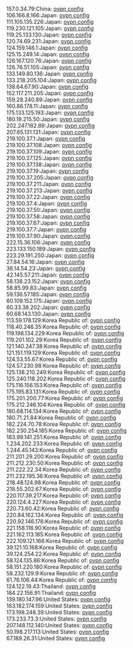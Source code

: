 157.0.34.79:China: [ovpn config](vpn/157_0_34_79.ovpn)  
106.166.8.166:Japan: [ovpn config](vpn/106_166_8_166.ovpn)  
111.105.135.226:Japan: [ovpn config](vpn/111_105_135_226.ovpn)  
119.230.121.105:Japan: [ovpn config](vpn/119_230_121_105.ovpn)  
119.25.133.130:Japan: [ovpn config](vpn/119_25_133_130.ovpn)  
120.74.69.231:Japan: [ovpn config](vpn/120_74_69_231.ovpn)  
124.159.146.1:Japan: [ovpn config](vpn/124_159_146_1.ovpn)  
125.15.249.14:Japan: [ovpn config](vpn/125_15_249_14.ovpn)  
126.167.120.76:Japan: [ovpn config](vpn/126_167_120_76.ovpn)  
126.76.51.105:Japan: [ovpn config](vpn/126_76_51_105.ovpn)  
133.149.80.136:Japan: [ovpn config](vpn/133_149_80_136.ovpn)  
133.218.205.104:Japan: [ovpn config](vpn/133_218_205_104.ovpn)  
138.64.67.90:Japan: [ovpn config](vpn/138_64_67_90.ovpn)  
152.117.211.205:Japan: [ovpn config](vpn/152_117_211_205.ovpn)  
159.28.240.89:Japan: [ovpn config](vpn/159_28_240_89.ovpn)  
160.86.178.11:Japan: [ovpn config](vpn/160_86_178_11.ovpn)  
175.133.125.193:Japan: [ovpn config](vpn/175_133_125_193.ovpn)  
180.19.215.50:Japan: [ovpn config](vpn/180_19_215_50.ovpn)  
202.247.182.89:Japan: [ovpn config](vpn/202_247_182_89.ovpn)  
207.65.131.131:Japan: [ovpn config](vpn/207_65_131_131.ovpn)  
219.100.37.1:Japan: [ovpn config](vpn/219_100_37_1.ovpn)  
219.100.37.108:Japan: [ovpn config](vpn/219_100_37_108.ovpn)  
219.100.37.109:Japan: [ovpn config](vpn/219_100_37_109.ovpn)  
219.100.37.125:Japan: [ovpn config](vpn/219_100_37_125.ovpn)  
219.100.37.138:Japan: [ovpn config](vpn/219_100_37_138.ovpn)  
219.100.37.19:Japan: [ovpn config](vpn/219_100_37_19.ovpn)  
219.100.37.205:Japan: [ovpn config](vpn/219_100_37_205.ovpn)  
219.100.37.211:Japan: [ovpn config](vpn/219_100_37_211.ovpn)  
219.100.37.213:Japan: [ovpn config](vpn/219_100_37_213.ovpn)  
219.100.37.22:Japan: [ovpn config](vpn/219_100_37_22.ovpn)  
219.100.37.4:Japan: [ovpn config](vpn/219_100_37_4.ovpn)  
219.100.37.50:Japan: [ovpn config](vpn/219_100_37_50.ovpn)  
219.100.37.58:Japan: [ovpn config](vpn/219_100_37_58.ovpn)  
219.100.37.67:Japan: [ovpn config](vpn/219_100_37_67.ovpn)  
219.100.37.7:Japan: [ovpn config](vpn/219_100_37_7.ovpn)  
219.100.37.90:Japan: [ovpn config](vpn/219_100_37_90.ovpn)  
222.15.36.106:Japan: [ovpn config](vpn/222_15_36_106.ovpn)  
223.133.150.189:Japan: [ovpn config](vpn/223_133_150_189.ovpn)  
223.29.191.250:Japan: [ovpn config](vpn/223_29_191_250.ovpn)  
27.84.54.16:Japan: [ovpn config](vpn/27_84_54_16.ovpn)  
36.14.54.23:Japan: [ovpn config](vpn/36_14_54_23.ovpn)  
42.145.57.211:Japan: [ovpn config](vpn/42_145_57_211.ovpn)  
58.138.23.152:Japan: [ovpn config](vpn/58_138_23_152.ovpn)  
58.85.99.83:Japan: [ovpn config](vpn/58_85_99_83.ovpn)  
59.136.57.185:Japan: [ovpn config](vpn/59_136_57_185.ovpn)  
60.109.152.175:Japan: [ovpn config](vpn/60_109_152_175.ovpn)  
60.33.38.202:Japan: [ovpn config](vpn/60_33_38_202.ovpn)  
60.68.143.130:Japan: [ovpn config](vpn/60_68_143_130.ovpn)  
113.59.178.129:Korea Republic of: [ovpn config](vpn/113_59_178_129.ovpn)  
118.40.246.35:Korea Republic of: [ovpn config](vpn/118_40_246_35.ovpn)  
119.198.134.229:Korea Republic of: [ovpn config](vpn/119_198_134_229.ovpn)  
119.201.102.29:Korea Republic of: [ovpn config](vpn/119_201_102_29.ovpn)  
121.140.247.38:Korea Republic of: [ovpn config](vpn/121_140_247_38.ovpn)  
121.151.119.129:Korea Republic of: [ovpn config](vpn/121_151_119_129.ovpn)  
124.53.55.67:Korea Republic of: [ovpn config](vpn/124_53_55_67.ovpn)  
124.57.230.98:Korea Republic of: [ovpn config](vpn/124_57_230_98.ovpn)  
125.138.210.249:Korea Republic of: [ovpn config](vpn/125_138_210_249.ovpn)  
125.240.118.202:Korea Republic of: [ovpn config](vpn/125_240_118_202.ovpn)  
175.116.156.153:Korea Republic of: [ovpn config](vpn/175_116_156_153.ovpn)  
175.195.83.131:Korea Republic of: [ovpn config](vpn/175_195_83_131.ovpn)  
175.201.200.77:Korea Republic of: [ovpn config](vpn/175_201_200_77.ovpn)  
175.212.246.104:Korea Republic of: [ovpn config](vpn/175_212_246_104.ovpn)  
180.68.114.134:Korea Republic of: [ovpn config](vpn/180_68_114_134.ovpn)  
180.71.21.84:Korea Republic of: [ovpn config](vpn/180_71_21_84.ovpn)  
182.224.70.78:Korea Republic of: [ovpn config](vpn/182_224_70_78.ovpn)  
182.230.254.185:Korea Republic of: [ovpn config](vpn/182_230_254_185.ovpn)  
183.99.141.251:Korea Republic of: [ovpn config](vpn/183_99_141_251.ovpn)  
1.234.202.233:Korea Republic of: [ovpn config](vpn/1_234_202_233.ovpn)  
1.244.45.143:Korea Republic of: [ovpn config](vpn/1_244_45_143.ovpn)  
211.201.29.200:Korea Republic of: [ovpn config](vpn/211_201_29_200.ovpn)  
211.212.230.50:Korea Republic of: [ovpn config](vpn/211_212_230_50.ovpn)  
211.222.22.34:Korea Republic of: [ovpn config](vpn/211_222_22_34.ovpn)  
211.232.195.36:Korea Republic of: [ovpn config](vpn/211_232_195_36.ovpn)  
218.48.124.98:Korea Republic of: [ovpn config](vpn/218_48_124_98.ovpn)  
218.55.202.67:Korea Republic of: [ovpn config](vpn/218_55_202_67.ovpn)  
220.117.39.217:Korea Republic of: [ovpn config](vpn/220_117_39_217.ovpn)  
220.124.4.227:Korea Republic of: [ovpn config](vpn/220_124_4_227.ovpn)  
220.73.60.42:Korea Republic of: [ovpn config](vpn/220_73_60_42.ovpn)  
220.84.162.134:Korea Republic of: [ovpn config](vpn/220_84_162_134.ovpn)  
220.92.146.176:Korea Republic of: [ovpn config](vpn/220_92_146_176.ovpn)  
221.158.118.90:Korea Republic of: [ovpn config](vpn/221_158_118_90.ovpn)  
221.162.113.185:Korea Republic of: [ovpn config](vpn/221_162_113_185.ovpn)  
222.109.121.166:Korea Republic of: [ovpn config](vpn/222_109_121_166.ovpn)  
39.121.10.168:Korea Republic of: [ovpn config](vpn/39_121_10_168.ovpn)  
39.124.254.22:Korea Republic of: [ovpn config](vpn/39_124_254_22.ovpn)  
58.124.135.86:Korea Republic of: [ovpn config](vpn/58_124_135_86.ovpn)  
58.151.220.180:Korea Republic of: [ovpn config](vpn/58_151_220_180.ovpn)  
58.232.129.9:Korea Republic of: [ovpn config](vpn/58_232_129_9.ovpn)  
61.76.106.44:Korea Republic of: [ovpn config](vpn/61_76_106_44.ovpn)  
124.122.19.43:Thailand: [ovpn config](vpn/124_122_19_43.ovpn)  
184.22.156.91:Thailand: [ovpn config](vpn/184_22_156_91.ovpn)  
139.180.147.96:United States: [ovpn config](vpn/139_180_147_96.ovpn)  
163.182.174.159:United States: [ovpn config](vpn/163_182_174_159.ovpn)  
173.198.248.39:United States: [ovpn config](vpn/173_198_248_39.ovpn)  
173.233.73.3:United States: [ovpn config](vpn/173_233_73_3.ovpn)  
207.148.112.140:United States: [ovpn config](vpn/207_148_112_140.ovpn)  
50.198.217.113:United States: [ovpn config](vpn/50_198_217_113.ovpn)  
67.189.26.31:United States: [ovpn config](vpn/67_189_26_31.ovpn)  
